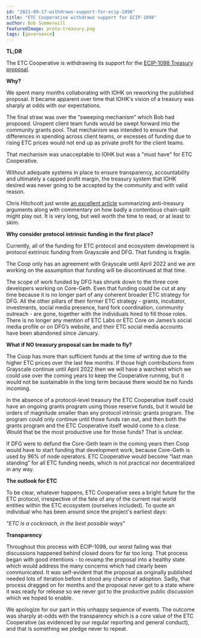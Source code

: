 ```yaml
---
id: "2021-09-17-withdraws-support-for-ecip-1098"
title: "ETC Cooperative withdraws support for ECIP-1098"
author: Bob Summerwill 
featuredImage: proto-treasury.png
tags: [governance]
---
```


**TL;DR**

The ETC Cooperative is withdrawing its support for the [ECIP-1098 Treasury
proposal](https://ecips.ethereumclassic.org/ECIPs/ecip-1098).

**Why?**

We spent many months collaborating with IOHK on reworking the published
proposal.  It became apparent over time that IOHK's vision of a treasury was sharply at odds with our expectations.

The final straw was over the “sweeping mechanism” which Bob had proposed.
Unspent client team funds would be swept forward into the community grants
pool.  That mechanism was intended to ensure that differences in spending across client teams, or excesses of funding due to rising ETC prices would not end up as
private profit for the client teams.

That mechanism was unacceptable to IOHK but was a "must have" for ETC Cooperative.

Without adequate systems in place to ensure transparency, accountability and ultimately a capped profit margin, the treasury system that IOHK desired
was never going to be accepted by the community and with valid reason.

Chris Hitchcott just wrote [an excellent article](https://www.ethereumclassicclassic.org/)
summarizing anti-treasury arguments along with commentary on how badly a contentious chain-split might play out.  It is very long, but well worth the time to read, or at least to skim.

**Why consider protocol intrinsic funding in the first place?**

Currently, all of the funding for ETC protocol and ecosystem development is protocol extrinsic funding from Grayscale and DFG.  That funding is fragile.

The Coop only has an agreement with Grayscale until April 2022 and we are working on the assumption that funding will be discontinued at that time.

The scope of work funded by DFG has shrunk down to the three core developers working on Core-Geth.  Even that funding could be cut at any time because it is no longer part of any coherent broader ETC strategy for DFG.   All the other pillars of their former ETC strategy - grants, incubator, investments, social media presence, hard fork coordination, community outreach - are gone, together with the individuals hired to fill those roles.  There is no longer any mention of ETC Labs or ETC Core on James’s social media profile or on DFG’s website, and their ETC social media accounts have been abandoned since January.

**What if NO treasury proposal can be made to fly?**

The Coop has more than sufficient funds at the time of writing due to the higher ETC prices over the last few months.  If those high contributions from Grayscale continue until April 2022 then we will have a warchest which we could use over the coming years to keep the Cooperative running, but it would not be sustainable in the long term because there would be no funds incoming.

In the absence of a protocol-level treasury the ETC Cooperative itself could
have an ongoing grants program using those reserve funds, but it would be
orders of magnitude smaller than any protocol intrinsic grants program.  The program could only continue until those funds ran out, and then both the
grants program and the ETC Cooperative itself would come to a close.  Would that
be the most productive use for those funds?  That is unclear.

If DFG were to defund the Core-Geth team in the coming years then Coop would
have to start funding that development work, because Core-Geth is used by
96% of node operators.  ETC Cooperative would become “last man standing” for
all ETC funding needs, which is not practical nor decentralized in any way.

**The outlook for ETC**

To be clear, whatever happens, ETC Cooperative sees a bright future for the
ETC protocol, irrespective of the fate of any of the current real world entities
within the ETC ecosystem (ourselves included).  To quote an individual who has been around since the project's earliest days:

*"ETC is a cockroach, in the best possible ways"*

**Transparency**

Throughout this process with ECIP-1098, our worst failing was that discussions happened behind closed doors for far too long.  That process began with good intentions - to revamp the proposal into a healthy state which
would address the many concerns which had clearly been communicated.  It was
self-evident that the proposal as originally published needed lots of iteration before it stood any chance of adoption.  Sadly, that process dragged on for months and the proposal never got to a state where it was ready for release
so we never got to the productive public discussion which we hoped to enable.

We apologize for our part in this unhappy sequence of events.  The outcome
was sharply at-odds with the transparency which is a core value of the
ETC Cooperative (as evidenced by our regular reporting and general conduct), and that is something we pledge never to repeat.
